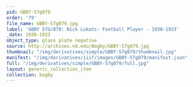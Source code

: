 ```yaml
---
pid: GBBY-57g079
order: '79'
file_name: GBBY-57g079.jpg
label: 'GBBY 57G/079: Nick Lukats: Football Player - 1930-1933'
_date: 1930-1933
object_type: glass plate negative
source: http://archives.nd.edu/Bagby/GBBY-57g079.jpg
thumbnail: "/img/derivatives/simple/GBBY-57g079/thumbnail.jpg"
manifest: "/img/derivatives/iiif/images/GBBY-57g079/manifest.json"
full: "/img/derivatives/simple/GBBY-57g079/full.jpg"
layout: generic_collection_item
collection: bagby
---
```


